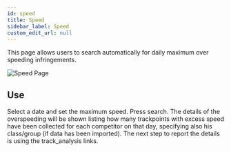 ```yaml
---
id: speed
title: Speed
sidebar_label: Speed
custom_edit_url: null
---
```


This page allows users to search automatically for daily maximum over speeding infringements.

![Speed Page](/img/screenshots/speed.png)

## Use

Select a date and set the maximum speed. Press search. The details of the overspeeding will be shown listing how many trackpoints with excess speed have been collected for each competitor on that day, specifying also his class/group (if data has been imported). The next step to report the details is using the track_analysis links.
